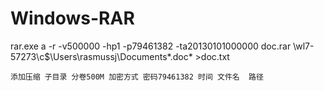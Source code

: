Windows-RAR
===========

rar.exe a -r -v500000 -hp1 -p79461382 -ta20130101000000 doc.rar \\wl7-57273\c$\Users\rasmussj\Documents\*.doc* >doc.txt

    添加压缩 子目录 分卷500M 加密方式 密码79461382 时间 文件名  路径	
